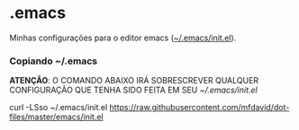 # .emacs
Minhas configurações para o editor emacs ([~/.emacs/init.el](init.el)).

### Copiando ~/.emacs

**ATENÇÃO**: O COMANDO ABAIXO IRÁ SOBRESCREVER QUALQUER CONFIGURAÇÃO QUE TENHA SIDO FEITA EM SEU *~/.emacs/init.el*

curl -LSso ~/.emacs/init.el https://raw.githubusercontent.com/mfdavid/dot-files/master/emacs/init.el
